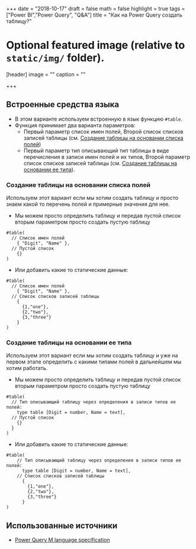 +++
date = "2018-10-17"
draft = false
math = false
highlight = true
tags = ["Power BI","Power Query", "Q&A"]
title = "Как на Power Query создать таблицу?"
# Optional featured image (relative to `static/img/` folder).
[header]
image = ""
caption = ""

+++
## Встроенные средства языка

* В этом варианте используем встроенную в язык функцию `#table`.
* Функция принимает два варианта параметров:
  * Первый параметр список имен полей, Второй список списков записей таблицы (см. [Создание таблицы на основании списка полей](#fromFielList))
  * Первый параметр тип описывающий тип таблицы в виде перечисления в записи имен полей и их типов, Второй параметр список списков записей таблицы (см. [Создание таблицы на основании ее типа](#fromTableType)).  

<a name="fromFielList"></a>

### Создание таблицы на основании списка полей

Используем этот вариант если мы хотим создать таблицу и просто знаем какой то перечень полей и примерные значения для нее.


* Мы можем просто определить таблицу и передав пустой список вторым параметром просто создать пустую таблицу

```
#table(
  // Список имен полей 
    { "Digit", "Name" },
  // Пустой список
    {} 
)
```
* Или добавить какие то статические данные:

```
#table(
  // Список имен полей 
    { "Digit", "Name" },
  // Список списков записей таблицы
    {
      {1,"one"}, 
      {2,"two"}, 
      {3,"three"}
    } 
)
```

<a name="fromTableType"></a>

### Создание таблицы на основании ее типа

Используем этот вариант если мы хотим создать таблицу и уже на первом этапе определить с какими типами полей в дальнейшем мы хотим работать.

* Мы можем просто определить таблицу и передав пустой список вторым параметром просто создать пустую таблицу

```
#table(
  // Тип описывающий таблицу через определения в записи типов ее полей:
    type table [Digit = number, Name = text], 
  // Пустой список
    {}
  } 
)
```
* Или добавить какие то статические данные:

```
#table(
    // Тип описывающий таблицу через определения в записи типов ее полей:
      type table [Digit = number, Name = text], 
    // Список списков записей таблицы
      {
        {1,"one"}, 
        {2,"two"}, 
        {3,"three"}
      } 
)
```

## Использованные источники
* [Power Query M language specification](https://msdn.microsoft.com/en-us/query-bi/m/power-query-m-language-specification)
